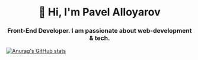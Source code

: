 
<h1 align="center">👋 Hi, I'm Pavel Alloyarov</h1>
<h3 align="center">Front-End Developer. I am passionate about web-development & tech.</h3>

[![Anurag's GitHub stats](https://github-readme-stats.vercel.app/api?username=allpavel)](https://github.com/anuraghazra/github-readme-stats)

